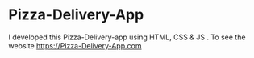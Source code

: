 # Pizza-Delivery-App
I developed this Pizza-Delivery-app  using HTML, CSS &amp; JS . To see the website https://Pizza-Delivery-App.com
